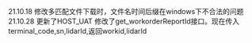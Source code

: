 21.10.18
修改多匹配文件下载时，文件名时间后缀在windows下不合法的问题
21.10.28
更新了HOST_UAT
修改了get_workorderReportId接口。现在传入terminal_code,sn,lidarId,返回workid,lidarId
